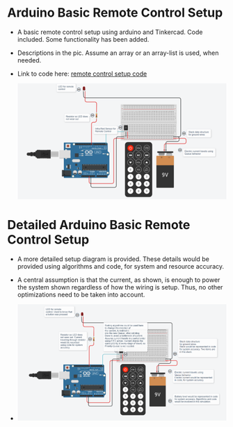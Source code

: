# Arduino Basic Remote Control Setup

- A basic remote control setup using arduino and Tinkercad. Code included. Some functionality has been added.
- Descriptions in the pic. Assume an array or an array-list is used, when needed.
- Link to code here: [remote control setup code](https://github.com/edorejel/robotics/blob/main/basic_remote_control_setup/remote_control_setup_code.cpp)

  ![basic remote control setup](https://github.com/edorejel/robotics/blob/main/basic_remote_control_setup/Screenshot%202024-11-27%20003256.png)

# Detailed Arduino Basic Remote Control Setup

- A more detailed setup diagram is provided. These details would be provided using algorithms and code, for system and resource accuracy.
- A central assumption is that the current, as shown, is enough to power the system shown regardless of how the wiring is setup. Thus, no other optimizations need to be taken into account.
  

- ![detailed basic remote control setup](https://github.com/edorejel/robotics/blob/main/basic_remote_control_setup/Screenshot%202024-11-27%20131017.png)

